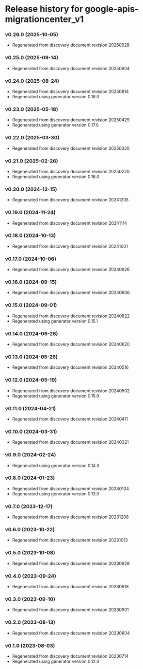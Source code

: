 # Release history for google-apis-migrationcenter_v1

### v0.26.0 (2025-10-05)

* Regenerated from discovery document revision 20250928

### v0.25.0 (2025-09-14)

* Regenerated from discovery document revision 20250904

### v0.24.0 (2025-08-24)

* Regenerated from discovery document revision 20250814
* Regenerated using generator version 0.18.0

### v0.23.0 (2025-05-18)

* Regenerated from discovery document revision 20250429
* Regenerated using generator version 0.17.0

### v0.22.0 (2025-03-30)

* Regenerated from discovery document revision 20250320

### v0.21.0 (2025-02-26)

* Regenerated from discovery document revision 20250220
* Regenerated using generator version 0.16.0

### v0.20.0 (2024-12-15)

* Regenerated from discovery document revision 20241205

### v0.19.0 (2024-11-24)

* Regenerated from discovery document revision 20241114

### v0.18.0 (2024-10-13)

* Regenerated from discovery document revision 20241001

### v0.17.0 (2024-10-06)

* Regenerated from discovery document revision 20240926

### v0.16.0 (2024-09-15)

* Regenerated from discovery document revision 20240906

### v0.15.0 (2024-09-01)

* Regenerated from discovery document revision 20240822
* Regenerated using generator version 0.15.1

### v0.14.0 (2024-06-26)

* Regenerated from discovery document revision 20240620

### v0.13.0 (2024-05-26)

* Regenerated from discovery document revision 20240516

### v0.12.0 (2024-05-19)

* Regenerated from discovery document revision 20240502
* Regenerated using generator version 0.15.0

### v0.11.0 (2024-04-21)

* Regenerated from discovery document revision 20240411

### v0.10.0 (2024-03-31)

* Regenerated from discovery document revision 20240321

### v0.9.0 (2024-02-24)

* Regenerated using generator version 0.14.0

### v0.8.0 (2024-01-23)

* Regenerated from discovery document revision 20240104
* Regenerated using generator version 0.13.0

### v0.7.0 (2023-12-17)

* Regenerated from discovery document revision 20231208

### v0.6.0 (2023-10-22)

* Regenerated from discovery document revision 20231013

### v0.5.0 (2023-10-08)

* Regenerated from discovery document revision 20230928

### v0.4.0 (2023-09-24)

* Regenerated from discovery document revision 20230918

### v0.3.0 (2023-09-10)

* Regenerated from discovery document revision 20230901

### v0.2.0 (2023-08-13)

* Regenerated from discovery document revision 20230804

### v0.1.0 (2023-08-03)

* Regenerated from discovery document revision 20230714
* Regenerated using generator version 0.12.0

